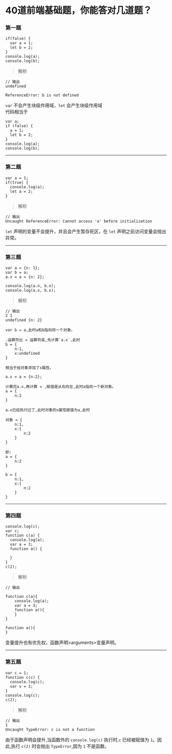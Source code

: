 
# 40道前端基础题，你能答对几道题？  

### 第一题  

```
if(false) {
  var a = 1;
  let b = 2;
}
console.log(a);
console.log(b);
```

> 解析  

```
// 输出
undefined

ReferenceError: b is not defined
```
`var` 不会产生块级作用域，`let` 会产生块级作用域  
代码相当于  
```
var a;
if (false) {
  a = 1;
  let b = 2;
}
console.log(a);
console.log(b);
```  
---

### 第二题  

```
var a = 1;
if(true) {
  console.log(a);
  let a = 2;
}
```  

> 解析  

```
// 输出
Uncaught ReferenceError: Cannot access 'a' before initialization
```

`let` 声明的变量不会提升，并且会产生暂存死区，在 `let` 声明之前访问变量会抛出异常。  

---  

### 第三题  

```
var a = {n: 1};
var b = a;
a.x = a = {n: 2};

console.log(a.n, b.n);
console.log(a.x, b.x);
```

> 解析  

```
// 输出
2 1
undefined {n: 2}
```

```
var b = a,此时a和b指向同一个对象。

.运算符比 = 运算符高,先计算`a.x`,此时 
b = {
    n:1,
    x:undefined
}

相当于给对象添加了x属性。

a.x = a = {n:2};

计算完a.x,再计算 = ,赋值是从右向左,此时a指向一个新对象。
a = {
    n:2
}

a.x已经执行过了,此时对象的x属性赋值为a,此时

对象 = {
    n:1,
    x:{
        n:2
    }
}

即:
a = {
    n:2
}

b = {
    n:1,
    x:{
        n:2
    }
}
```

---

### 第四题  

```
console.log(c);
var c;
function c(a) {
  console.log(a);
  var a = 3;
  function a() {

  }
}
c(2);
```

> 解析  

```
// 输出 

function c(a){
    console.log(a);
    var a = 3;
    function a(){
    }
}

function a(){
}
```

变量提升也有优先权，函数声明>arguments>变量声明。

---

### 第五题  

```
var c = 1;
function c(c) {
  console.log(c);
  var v = 3;
}
console.log(c);
c(2);
```

> 解析  

```
// 输出
1
Uncaught TypeError: c is not a function
```

由于函数声明会提升,当函数外的 `console.log(c)` 执行时,`c` 已经被赋值为 `1`。因此,执行 `c(2)` 时会抛出 `TypeError`,因为 `1` 不是函数。